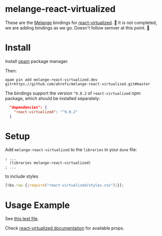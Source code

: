 # melange-react-virtualized

These are the [Melange](https://melange.re/) bindings for [react-virtualized](https://github.com/bvaughn/react-virtualized).
🚧 It is not completed, we are adding bindings as we go. Doesn't follow semver at this point. 🚧

# Install

Install [opam](https://opam.ocaml.org/) package manager.

Then:

```
opam pin add melange-react-virtualized.dev git+https://github.com/ahrefs/melange-react-virtualized.git#master
```

The bindings support the version `^9.0.2` of `react-virtualized` npm package, which should be installed separately:

```json
  "dependencies": {
    "react-virtualized": "^9.0.2"
  }
```

# Setup

Add `melange-react-virtualized` to the `libraries` in your `dune` file:

```dune
; ...
  (libraries melange-react-virtualized)
; ...
```

to include styles

```js
[%bs.raw {|require("react-virtualized/styles.css")|}];
```

# Usage Example

See [this test file](./tests/test.re).

Check [react-virtualized documentation](https://github.com/bvaughn/react-virtualized/tree/master/docs#documentation) for available props.
